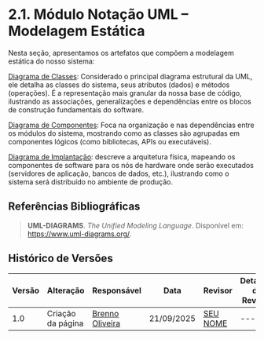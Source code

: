 # 2.1. Módulo Notação UML – Modelagem Estática

Nesta seção, apresentamos os artefatos que compõem a modelagem estática do nosso sistema:

[Diagrama de Classes](Modelagem/2.1.1.DiagramDeClasses.md): Considerado o principal diagrama estrutural da UML, ele detalha as classes do sistema, seus atributos (dados) e métodos (operações). É a representação mais granular da nossa base de código, ilustrando as associações, generalizações e dependências entre os blocos de construção fundamentais do software.

[Diagrama de Componentes](Modelagem/2.1.2.DiagramaDeComponentes.md): Foca na organização e nas dependências entre os módulos do sistema, mostrando como as classes são agrupadas em componentes lógicos (como bibliotecas, APIs ou executáveis).

[Diagrama de Implantação](Modelagem/2.1.3.DiagramaDeImplantacao.md): descreve a arquitetura física, mapeando os componentes de software para os nós de hardware onde serão executados (servidores de aplicação, bancos de dados, etc.), ilustrando como o sistema será distribuído no ambiente de produção.

## Referências Bibliográficas

> **UML-DIAGRAMS**. *The Unified Modeling Language*. Disponível em: https://www.uml-diagrams.org/.

## Histórico de Versões

| Versão | Alteração | Responsável | Data | Revisor |  Detalhes da Revisão | Data da Revisão |
|--------|-----------|-------------|------|---------|----------------------|-----------------|
| 1.0 | Criação da página | [Brenno Oliveira](https://github.com/Brenno-Silva01) | 21/09/2025 | [SEU NOME](https://github.com/SEUGITHUB) | ---  | XX/XX/XX |